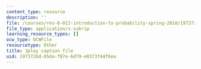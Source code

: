 ```yaml
---
content_type: resource
description: ''
file: /courses/res-6-012-introduction-to-probability-spring-2018/1973726d85daf87e6d79e0373f44f6ea_AyCLokHV774.srt
file_type: application/x-subrip
learning_resource_types: []
ocw_type: OCWFile
resourcetype: Other
title: 3play caption file
uid: 1973726d-85da-f87e-6d79-e0373f44f6ea
---
```

